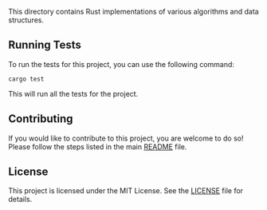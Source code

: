 This directory contains Rust implementations of various algorithms and data structures.

## Running Tests

To run the tests for this project, you can use the following command:



`cargo test`

This will run all the tests for the project.

## Contributing

If you would like to contribute to this project, you are welcome to do so! Please follow the steps listed in the main [README](../README.md) file.

## License

This project is licensed under the MIT License. See the [LICENSE](../LICENSE) file for details.
